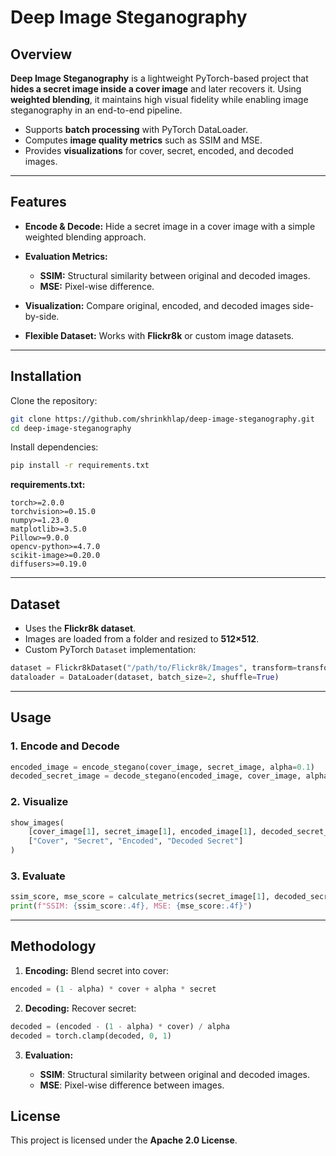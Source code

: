 

# Deep Image Steganography

## Overview

**Deep Image Steganography** is a lightweight PyTorch-based project that **hides a secret image inside a cover image** and later recovers it. Using **weighted blending**, it maintains high visual fidelity while enabling image steganography in an end-to-end pipeline.

* Supports **batch processing** with PyTorch DataLoader.
* Computes **image quality metrics** such as SSIM and MSE.
* Provides **visualizations** for cover, secret, encoded, and decoded images.

---

## Features

* **Encode & Decode:** Hide a secret image in a cover image with a simple weighted blending approach.
* **Evaluation Metrics:**

  * **SSIM:** Structural similarity between original and decoded images.
  * **MSE:** Pixel-wise difference.
* **Visualization:** Compare original, encoded, and decoded images side-by-side.
* **Flexible Dataset:** Works with **Flickr8k** or custom image datasets.

---

## Installation

Clone the repository:

```bash
git clone https://github.com/shrinkhlap/deep-image-steganography.git
cd deep-image-steganography
```

Install dependencies:

```bash
pip install -r requirements.txt
```

**requirements.txt:**

```text
torch>=2.0.0
torchvision>=0.15.0
numpy>=1.23.0
matplotlib>=3.5.0
Pillow>=9.0.0
opencv-python>=4.7.0
scikit-image>=0.20.0
diffusers>=0.19.0
```

---

## Dataset

* Uses the **Flickr8k dataset**.
* Images are loaded from a folder and resized to **512×512**.
* Custom PyTorch `Dataset` implementation:

```python
dataset = Flickr8kDataset("/path/to/Flickr8k/Images", transform=transform)
dataloader = DataLoader(dataset, batch_size=2, shuffle=True)
```

---

## Usage

### 1. Encode and Decode

```python
encoded_image = encode_stegano(cover_image, secret_image, alpha=0.1)
decoded_secret_image = decode_stegano(encoded_image, cover_image, alpha=0.1)
```

### 2. Visualize

```python
show_images(
    [cover_image[1], secret_image[1], encoded_image[1], decoded_secret_image[1]],
    ["Cover", "Secret", "Encoded", "Decoded Secret"]
)
```

### 3. Evaluate

```python
ssim_score, mse_score = calculate_metrics(secret_image[1], decoded_secret_image[1])
print(f"SSIM: {ssim_score:.4f}, MSE: {mse_score:.4f}")
```

---

## Methodology

1. **Encoding:** Blend secret into cover:

```python
encoded = (1 - alpha) * cover + alpha * secret
```

2. **Decoding:** Recover secret:

```python
decoded = (encoded - (1 - alpha) * cover) / alpha
decoded = torch.clamp(decoded, 0, 1)
```

3. **Evaluation:**

   * **SSIM**: Structural similarity between original and decoded images.
   * **MSE**: Pixel-wise difference between images.


## License

This project is licensed under the **Apache 2.0 License**.




